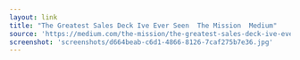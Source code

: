 ```yaml
---
layout: link
title: "The Greatest Sales Deck Ive Ever Seen  The Mission  Medium"
source: 'https://medium.com/the-mission/the-greatest-sales-deck-ive-ever-seen-4f4ef3391ba0'
screenshot: 'screenshots/d664beab-c6d1-4866-8126-7caf275b7e36.jpg'
---
```



